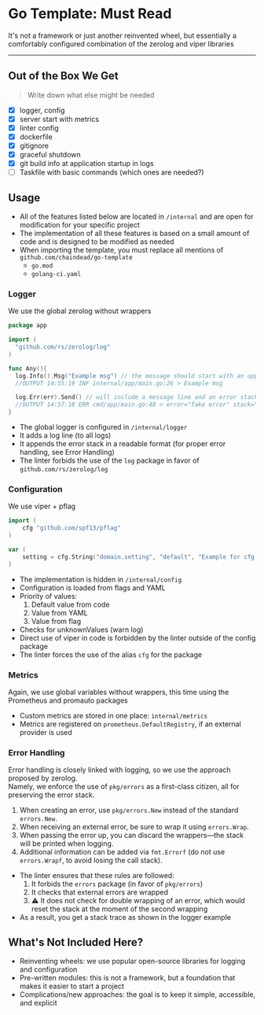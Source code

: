 # Go Template: Must Read

It's not a framework or just another reinvented wheel, but essentially a comfortably configured combination of the zerolog and viper libraries

---

## Out of the Box We Get

> Write down what else might be needed

- [x] logger, config
- [x] server start with metrics
- [x] linter config
- [x] dockerfile
- [x] gitignore
- [x] graceful shutdown
- [x] git build info at application startup in logs
- [ ] Taskfile with basic commands (which ones are needed?)

## Usage

- All of the features listed below are located in `/internal` and are open for modification for your specific project
- The implementation of all these features is based on a small amount of code and is designed to be modified as needed
- When importing the template, you must replace all mentions of `github.com/chaindead/go-template`
  * `go.mod`
  * `golang-ci.yaml`

### Logger

We use the global zerolog without wrappers
```go
package app

import (
  "github.com/rs/zerolog/log"
)

func Any(){
  log.Info().Msg("Example msg") // the message should start with an uppercase letter
  //OUTPUT 14:55:19 INF internal/app/main.go:26 > Example msg

  log.Err(err).Send() // will include a message line and an error stack trace
  //OUTPUT 14:57:18 ERR cmd/app/main.go:48 > error="fake error" stack="main.go:37((*App).Shutdown); main.go:47(main)"
}
```

- The global logger is configured in `/internal/logger`
- It adds a log line (to all logs)
- It appends the error stack in a readable format (for proper error handling, see Error Handling)
- The linter forbids the use of the `log` package in favor of `github.com/rs/zerolog/log`

### Configuration

We use viper + pflag

```go
import (
	cfg "github.com/spf13/pflag"
)

var (
	setting = cfg.String("domain.setting", "default", "Example for cfg domain with name setting")
)
```

- The implementation is hidden in `/internal/config`
- Configuration is loaded from flags and YAML
- Priority of values:
  1. Default value from code
  2. Value from YAML
  3. Value from flag
- Checks for unknownValues (warn log)
- Direct use of viper in code is forbidden by the linter outside of the config package
- The linter forces the use of the alias `cfg` for the package

### Metrics

Again, we use global variables without wrappers, this time using the Prometheus and promauto packages

- Custom metrics are stored in one place: `internal/metrics`
- Metrics are registered on `prometheus.DefaultRegistry`, if an external provider is used

### Error Handling

Error handling is closely linked with logging, so we use the approach proposed by zerolog.  
Namely, we enforce the use of `pkg/errors` as a first-class citizen, all for preserving the error stack.

1. When creating an error, use `pkg/errors.New` instead of the standard `errors.New`.
2. When receiving an external error, be sure to wrap it using `errors.Wrap`.
3. When passing the error up, you can discard the wrappers—the stack will be printed when logging.
4. Additional information can be added via `fmt.Errorf` (do not use `errors.Wrapf`, to avoid losing the call stack).

- The linter ensures that these rules are followed:
  1. It forbids the `errors` package (in favor of `pkg/errors`)
  2. It checks that external errors are wrapped
  3. ⚠️ It does not check for double wrapping of an error, which would reset the stack at the moment of the second wrapping
- As a result, you get a stack trace as shown in the logger example

## What's Not Included Here?

- Reinventing wheels: we use popular open-source libraries for logging and configuration
- Pre-written modules: this is not a framework, but a foundation that makes it easier to start a project
- Complications/new approaches: the goal is to keep it simple, accessible, and explicit
